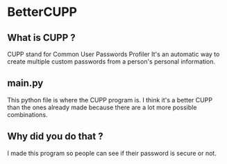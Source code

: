 # BetterCUPP
## What is CUPP ?
CUPP stand for Common User Passwords Profiler
It's an automatic way to create multiple custom passwords from a person's personal information.
## main.py
This python file is where the CUPP program is.
I think it's a better CUPP than the ones already made because there are a lot more possible combinations.
## Why did you do that ?
I made this program so people can see if their password is secure or not.
